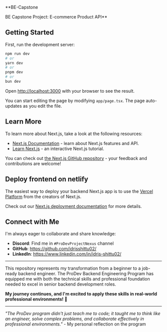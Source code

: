 **BE-Capstone


BE Capstone Project: E-commerce Product API**

## Getting Started

First, run the development server:

```bash
npm run dev
# or
yarn dev
# or
pnpm dev
# or
bun dev
```

Open [http://localhost:3000](http://localhost:3000) with your browser to see the result.

You can start editing the page by modifying `app/page.tsx`. The page auto-updates as you edit the file.


## Learn More

To learn more about Next.js, take a look at the following resources:

- [Next.js Documentation](https://nextjs.org/docs) - learn about Next.js features and API.
- [Learn Next.js](https://nextjs.org/learn) - an interactive Next.js tutorial.

You can check out [the Next.js GitHub repository](https://github.com/vercel/next.js) - your feedback and contributions are welcome!

## Deploy frontend on netlify

The easiest way to deploy your backend Next.js app is to use the [Vercel Platform](https://vercel.com/new?utm_medium=default-template&filter=next.js&utm_source=create-next-app&utm_campaign=create-next-app-readme) from the creators of Next.js.

Check out our [Next.js deployment documentation](https://nextjs.org/docs/app/building-your-application/deploying) for more details.

## Connect with Me

I'm always eager to collaborate and share knowledge:
- **Discord**: Find me in `#ProDevProjectNexus` channel
- **GitHub**: https://github.com/idrisshittu02/
- **LinkedIn**: https://www.linkedin.com/in/idris-shittu02/

---

This repository represents my transformation from a beginner to a job-ready backend engineer. The ProDev Backend Engineering Program has equipped me with both the technical skills and professional foundation needed to excel in senior backend development roles.

**My journey continues, and I'm excited to apply these skills in real-world professional environments! 🚀**

---

*"The ProDev program didn't just teach me to code; it taught me to think like an engineer, solve complex problems, and collaborate effectively in professional environments."* - My personal reflection on the program

